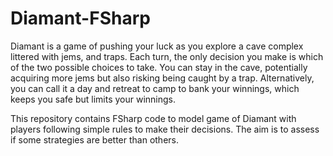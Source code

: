 # Diamant-FSharp
Diamant is a game of pushing your luck as you explore a cave complex littered with jems, and traps.
Each turn, the only decision you make is which of the two possible choices to take. You can stay in the cave, potentially acquiring more jems but also risking being caught by a trap.
Alternatively, you can call it a day and retreat to camp to bank your winnings, which keeps you safe but limits your winnings.

This repository contains FSharp code to model game of Diamant with players following simple rules to make their decisions. The aim
is to assess if some strategies are better than others. 
